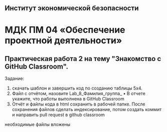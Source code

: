 ## Институт экономической безопасности

# МДК ПМ 04 «Обеспечение проектной деятельности»

## Практическая работа 2 на тему "Знакомство с GitHub Classroom".

Задание:
1) скачать шаблон и завершить код по созданию таблицы 5х4.
2) Файл с отчётом, назовите Lab_8_Фамилия_группа_  •	В отчете укажите, что работы выполнена в GitHub Classroom
2) Отчёт и файлы кода в html сохранить в рабочей папке.
 После сохранения файлов  сделать индексирование, потом создать коммит и направить pull request в github classroom

необходимые файлы вложены
